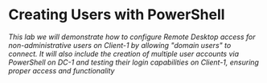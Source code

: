 # Creating Users with PowerShell
*This lab we will demonstrate how to configure Remote Desktop access for non-administrative users on Client-1 by allowing "domain users" to connect. It will also include the creation of multiple user accounts via PowerShell on DC-1 and testing their login capabilities on Client-1, ensuring proper access and functionality*
